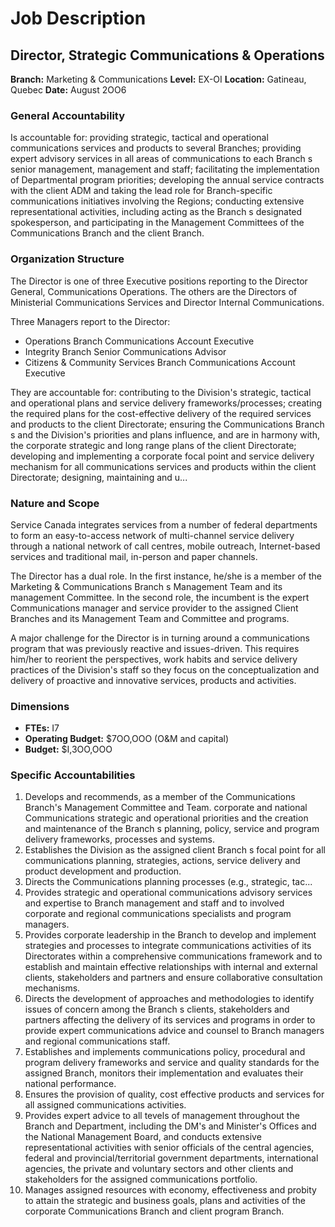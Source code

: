 # Job Description

## Director, Strategic Communications & Operations

**Branch:** Marketing & Communications
**Level:** EX-OI
**Location:** Gatineau, Quebec
**Date:** August 2OO6

### General Accountability

Is accountable for: providing strategic, tactical and operational communications services and products to several Branches; providing expert advisory services in all areas of communications to each Branch s senior management, management and staff; facilitating the implementation of Departmental program priorities; developing the annual service contracts with the client ADM and taking the lead role for Branch-specific communications initiatives involving the Regions; conducting extensive representational activities, including acting as the Branch s designated spokesperson, and participating in the Management Committees of the Communications Branch and the client Branch.

### Organization Structure

The Director is one of three Executive positions reporting to the Director General, Communications Operations. The others are the Directors of Ministerial Communications Services and Director Internal Communications.

Three Managers report to the Director:

*   Operations Branch Communications Account Executive
*   Integrity Branch Senior Communications Advisor
*   Citizens & Community Services Branch Communications Account Executive

They are accountable for: contributing to the Division's strategic, tactical and operational plans and service delivery frameworks/processes; creating the required plans for the cost-effective delivery of the required services and products to the client Directorate; ensuring the Communications Branch s and the Division's priorities and plans influence, and are in harmony with, the corporate strategic and long range plans of the client Directorate; developing and implementing a corporate focal point and service delivery mechanism for all communications services and products within the client Directorate; designing, maintaining and u...

### Nature and Scope

Service Canada integrates services from a number of federal departments to form an easy-to-access network of multi-channel service delivery through a national network of call centres, mobile outreach, Internet-based services and traditional mail, in-person and paper channels.

The Director has a dual role. In the first instance, he/she is a member of the Marketing & Communications Branch s Management Team and its management Committee. In the second role, the incumbent is the expert Communications manager and service provider to the assigned Client Branches and its Management Team and Committee and programs.

A major challenge for the Director is in turning around a communications program that was previously reactive and issues-driven. This requires him/her to reorient the perspectives, work habits and service delivery practices of the Division's staff so they focus on the conceptualization and delivery of proactive and innovative services, products and activities.

### Dimensions

*   **FTEs:** I7
*   **Operating Budget:** $7OO,OOO (O&M and capital)
*   **Budget:** $I,3OO,OOO

### Specific Accountabilities

1.  Develops and recommends, as a member of the Communications Branch's Management Committee and Team. corporate and national Communications strategic and operational priorities and the creation and maintenance of the Branch s planning, policy, service and program delivery frameworks, processes and systems.
2.  Establishes the Division as the assigned client Branch s focal point for all communications planning, strategies, actions, service delivery and product development and production.
3.  Directs the Communications planning processes (e.g., strategic, tac...
4.  Provides strategic and operational communications advisory services and expertise to Branch management and staff and to involved corporate and regional communications specialists and program managers.
5.  Provides corporate leadership in the Branch to develop and implement strategies and processes to integrate communications activities of its Directorates within a comprehensive communications framework and to establish and maintain effective relationships with internal and external clients, stakeholders and partners and ensure collaborative consultation mechanisms.
6.  Directs the development of approaches and methodologies to identify issues of concern among the Branch s clients, stakeholders and partners affecting the delivery of its services and programs in order to provide expert communications advice and counsel to Branch managers and regional communications staff.
7.  Establishes and implements communications policy, procedural and program delivery frameworks and service and quality standards for the assigned Branch, monitors their implementation and evaluates their national performance.
8.  Ensures the provision of quality, cost effective products and services for all assigned communications activities.
9.  Provides expert advice to all tevels of management throughout the Branch and Department, including the DM's and Minister's Offices and the National Management Board, and conducts extensive representational activities with senior officials of the central agencies, federal and provincial/territorial government departments, international agencies, the private and voluntary sectors and other clients and stakeholders for the assigned communications portfolio.
10. Manages assigned resources with economy, effectiveness and probity to attain the strategic and business goals, plans and activities of the corporate Communications Branch and client program Branch.
